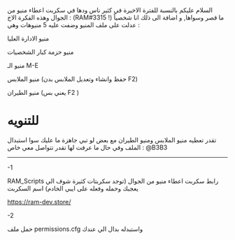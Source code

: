 السلام عليكم بالنسبة للفترة الاخيرة في كثير ناس ودها في سكربت اعطاء منيو من الجوال وهذه الفكرة الاخ : (RAM#3315 !)   ما قصر وسواها, 
و اضافة الى ذلك انا شخصياً عدلت على ملف المنيو وضفت عليه 5 منيوهات وهي :

منيو الادارة العليا

منيو حزمة كبار الشخصيات 

منيو الـ M-E

منيو الملابس (حفظ وانشاء وتعديل الملابس بدن F2) 

منيو الطيران (يعني بس F2 )


# للتنويه

تقدر تعطيه منيو الملابس ومنيو الطيران مع بعض لو تبي 
جاهزة ما عليك سوا استبدال الملف وفي حال ما عرفت لها تقدر تتواصل معي خاص : @B3B3

---------------------------------


-1

RAM_Scripts رابط سكربت اعطاء منيو من الجوال (توجد سكربتات كثيرة شوف الي يعجبك وحمله وفعله على ايبي الخادم) اسم السكربت  

https://ram-dev.store/


-2


 حمل ملف permissions.cfg  واستبدله بدال الي عندك


